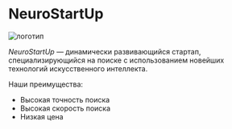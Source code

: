 # NeuroStartUp
![логотип](https://netology-code.github.io/git-homeworks/introduction/assets/logo.png)

*NeuroStartUp* — динамически развивающийся стартап, специализирующийся на поиске с использованием 
 новейших технологий искусственного интеллекта.

 Наши преимущества:
 * Высокая точность поиска
 * Высокая скорость поиска
 * Низкая цена